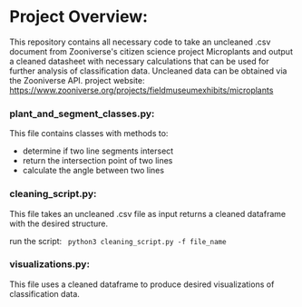 # Project Overview:
This repository contains all necessary code to take an uncleaned .csv document from Zooniverse's citizen science project Microplants and output a cleaned datasheet with necessary calculations that can be used for further analysis of classification data. 
Uncleaned data can be obtained via the Zooniverse API. 
project website: https://www.zooniverse.org/projects/fieldmuseumexhibits/microplants


### plant_and_segment_classes.py:
This file contains classes with methods to:
- determine if two line segments intersect
- return the intersection point of two lines
- calculate the angle between two lines

### cleaning_script.py:
This file takes an uncleaned .csv file as input returns a cleaned dataframe with the desired structure.

run the script: ` python3 cleaning_script.py -f file_name`

### visualizations.py:
This file uses a cleaned dataframe to produce desired visualizations of classification data. 

